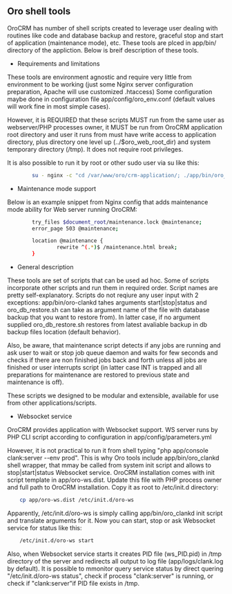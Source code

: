 ## Oro shell tools

OroCRM has number of shell scripts created to leverage user dealing with routines like code and database backup and restore, graceful stop and start of application (maintenance mode), etc.
These tools are plced in app/bin/ directory of the appliction. Below is breif description of these tools.

- Requirements and limitations

These tools are environment agnostic and require very little from environment to be working (just some Nginx server configuration preparation, Apache will use customized .htaccess)
Some configuration maybe done in configuration file app/config/oro_env.conf (default values will work fine in most simple cases).

However, it is REQUIRED that these scripts MUST run from the same user as webserver/PHP processes owner, it MUST be run from OroCRM application root directory and user it runs from must have write access to application directory, plus directory one level up (../$oro_web_root_dir) and system temporary directory (/tmp). It does not require root privileges.

It is also possible to run it by root or other sudo user via su like this:

```bash
        su - nginx -c "cd /var/www/oro/crm-application/; ./app/bin/oro_backup.sh"
```

- Maintenance mode support

Below is an example snippet from Nginx config that adds maintenance mode ability for Web server running OroCRM:

```bash
        try_files $document_root/maintenance.lock @maintenance;
        error_page 503 @maintenance;

        location @maintenance {
                rewrite ^(.*)$ /maintenance.html break;
        }
```

- General description

These tools are set of scripts that can be used ad hoc. Some of scripts incorporate other scripts and run them in required order. Script names are pretty self-explanatory. Scripts do not reqiure any user input with 2 exceptions: app/bin/oro-clankd tahes arguments start|stop|status and oro_db_restore.sh can take as argument name of the file with database backup that you want to restore from). In latter case, if no argument supplied oro_db_restore.sh restores from latest avaliable backup in db backup files location (default behavior).

Also, be aware, that maintenance script detects if any jobs are running and ask user to wait or stop job queue daemon and waits for few seconds and checks if there are non finished jobs back and forth unless all jobs are finished or user interrupts script (in latter case INT is trapped and all preparations for maintenance are restored to previous state and maintenance is off). 

These scripts we designed to be modular and extensible, available for use from other applications/scripts.

- Websocket service

OroCRM provides application with Websocket support. WS server runs by PHP CLI script according to configuration in app/config/parameters.yml

However, it is not practical to run it from shell typing "php app/console clank:server --env prod". This is why Oro tools include app/bin/oro_clankd shell wrapper, that mmay be called from system init script and allows to stop|start|status Websocket service. OroCRM installation comes with init script template in app/oro-ws.dist. Update this file with PHP process owner and full path to OroCRM installation. Copy it as root to /etc/init.d directory:

```bash
	cp app/oro-ws.dist /etc/init.d/oro-ws
```

Apparently, /etc/init.d/oro-ws is simply calling app/bin/oro_clankd init script and translate arguments for it. Now you can start, stop or ask Websocket service for status like this:

```bash
	/etc/init.d/oro-ws start
```

Also, when Websocket service starts it creates PID file (ws_PID.pid) in /tmp directory of the server and redirects all output to log file (app/logs/clank.log by default). It is possible to mmonitor query service status by direct quering "/etc/init.d/oro-ws status", check if process "clank:server" is running, or check if "clank:server"if PID file exists in /tmp.  
